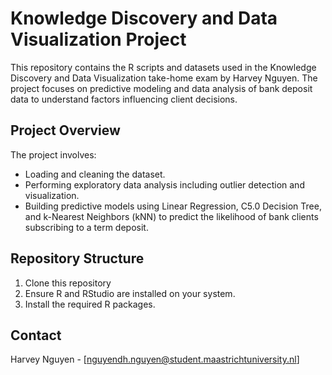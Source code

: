 # Knowledge Discovery and Data Visualization Project

This repository contains the R scripts and datasets used in the Knowledge Discovery and Data Visualization take-home exam by Harvey Nguyen. The project focuses on predictive modeling and data analysis of bank deposit data to understand factors influencing client decisions.

## Project Overview
The project involves:

- Loading and cleaning the dataset.
- Performing exploratory data analysis including outlier detection and visualization.
- Building predictive models using Linear Regression, C5.0 Decision Tree, and k-Nearest Neighbors (kNN) to predict the likelihood of bank clients subscribing to a term deposit.

## Repository Structure
1. Clone this repository
2. Ensure R and RStudio are installed on your system.
3. Install the required R packages.

## Contact
Harvey Nguyen - [nguyendh.nguyen@student.maastrichtuniversity.nl]
